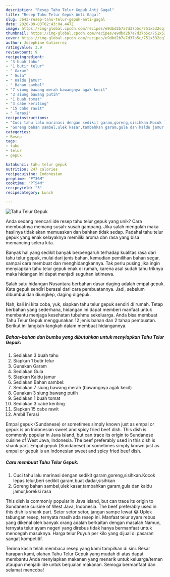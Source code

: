 ```yaml
---
description: "Resep Tahu Telur Gepuk Anti Gagal"
title: "Resep Tahu Telur Gepuk Anti Gagal"
slug: 3643-resep-tahu-telur-gepuk-anti-gagal
date: 2020-09-03T02:43:04.447Z
image: https://img-global.cpcdn.com/recipes/e9dbd2b7a7d37b5c/751x532cq70/tahu-telur-gepuk-foto-resep-utama.jpg
thumbnail: https://img-global.cpcdn.com/recipes/e9dbd2b7a7d37b5c/751x532cq70/tahu-telur-gepuk-foto-resep-utama.jpg
cover: https://img-global.cpcdn.com/recipes/e9dbd2b7a7d37b5c/751x532cq70/tahu-telur-gepuk-foto-resep-utama.jpg
author: Josephine Gutierrez
ratingvalue: 3.9
reviewcount: 9
recipeingredient:
- "3 buah tahu"
- "1 butir telur"
- " Garam"
- " Gula"
- " Kaldu jamur"
- " Bahan sambel"
- "7 siung bawang merah bawangnya agak kecil"
- "3 siung bawang putih"
- "1 buah tomat"
- "3 cabe keriting"
- "15 cabe rawit"
- " Terasi"
recipeinstructions:
- "Cuci tahu lalu marinasi dengan sedikit garam,goreng,sisihkan.Kocok lepas telur,beri sedikit garam,buat dadar,sisihkan"
- "Goreng bahan sambel,ulek kasar,tambahkan garam,gula dan kaldu jamur,koreksi rasa"
categories:
- Resep
tags:
- tahu
- telur
- gepuk

katakunci: tahu telur gepuk 
nutrition: 247 calories
recipecuisine: Indonesian
preptime: "PT36M"
cooktime: "PT54M"
recipeyield: "3"
recipecategory: Lunch

---
```



![Tahu Telur Gepuk](https://img-global.cpcdn.com/recipes/e9dbd2b7a7d37b5c/751x532cq70/tahu-telur-gepuk-foto-resep-utama.jpg)

Anda sedang mencari ide resep tahu telur gepuk yang unik? Cara membuatnya memang susah-susah gampang. Jika salah mengolah maka hasilnya tidak akan memuaskan dan bahkan tidak sedap. Padahal tahu telur gepuk yang enak selayaknya memiliki aroma dan rasa yang bisa memancing selera kita.

Banyak hal yang sedikit banyak berpengaruh terhadap kualitas rasa dari tahu telur gepuk, mulai dari jenis bahan, kemudian pemilihan bahan segar, sampai cara membuat dan menghidangkannya. Tak perlu pusing jika ingin menyiapkan tahu telur gepuk enak di rumah, karena asal sudah tahu triknya maka hidangan ini dapat menjadi suguhan istimewa.

Salah satu hidangan Nusantara berbahan dasar daging adalah empal gepuk. Kata gepuk sendiri berasal dari cara pembuatannya. Jadi, sebelum dibumbui dan diungkep, daging digepuk.


Nah, kali ini kita coba, yuk, siapkan tahu telur gepuk sendiri di rumah. Tetap berbahan yang sederhana, hidangan ini dapat memberi manfaat untuk membantu menjaga kesehatan tubuhmu sekeluarga. Anda bisa membuat Tahu Telur Gepuk menggunakan 12 jenis bahan dan 2 tahap pembuatan. Berikut ini langkah-langkah dalam membuat hidangannya.

<!--inarticleads1-->

##### Bahan-bahan dan bumbu yang dibutuhkan untuk menyiapkan Tahu Telur Gepuk:

1. Sediakan 3 buah tahu
1. Siapkan 1 butir telur
1. Gunakan  Garam
1. Sediakan  Gula
1. Siapkan  Kaldu jamur
1. Sediakan  Bahan sambel:
1. Sediakan 7 siung bawang merah (bawangnya agak kecil)
1. Gunakan 3 siung bawang putih
1. Sediakan 1 buah tomat
1. Sediakan 3 cabe keriting
1. Siapkan 15 cabe rawit
1. Ambil  Terasi


Empal gepuk (Sundanese) or sometimes simply known just as empal or gepuk is an Indonesian sweet and spicy fried beef dish. This dish is commonly popular in Java island, but can trace its origin to Sundanese cuisine of West Java, Indonesia. The beef preferably used in this dish is shank part. Empal gepuk (Sundanese) or sometimes simply known just as empal or gepuk is an Indonesian sweet and spicy fried beef dish. 

<!--inarticleads2-->

##### Cara membuat Tahu Telur Gepuk:

1. Cuci tahu lalu marinasi dengan sedikit garam,goreng,sisihkan.Kocok lepas telur,beri sedikit garam,buat dadar,sisihkan
1. Goreng bahan sambel,ulek kasar,tambahkan garam,gula dan kaldu jamur,koreksi rasa


This dish is commonly popular in Java island, but can trace its origin to Sundanese cuisine of West Java, Indonesia. The beef preferably used in this dish is shank part. Setor setor setor, jangan sampe lewat 😂 Uplek tabungan resep, ternyata masih ada resep ini. Manfaat telur ayam rebus yang dikenal oleh banyak orang adalah berkaitan dengan masalah Namun, ternyata telur ayam negeri yang direbus tidak hanya bermanfaat untuk mencegah masuknya. Harga telur Puyuh per kilo yang dijual di pasaran sangat kompetitif. 

Terima kasih telah membaca resep yang kami tampilkan di sini. Besar harapan kami, olahan Tahu Telur Gepuk yang mudah di atas dapat membantu Anda menyiapkan makanan yang menarik untuk keluarga/teman ataupun menjadi ide untuk berjualan makanan. Semoga bermanfaat dan selamat mencoba!
